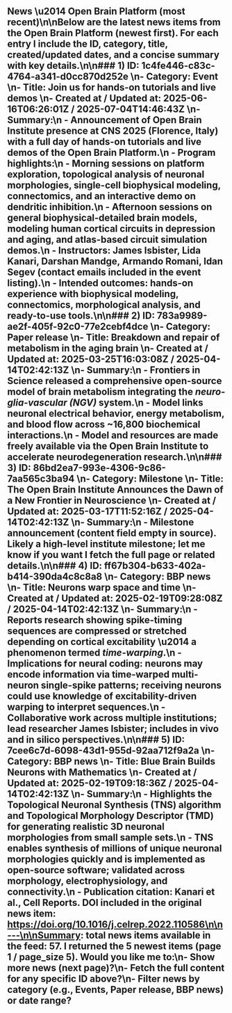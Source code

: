 ## News \u2014 Open Brain Platform (most recent)\n\nBelow are the latest news items from the Open Brain Platform (newest first). For each entry I include the ID, category, title, created/updated dates, and a concise summary with key details.\n\n### 1) **ID:** **1c4fe446-c83c-4764-a341-d0cc870d252e**  \n- **Category:** **Event**  \n- **Title:** **Join us for hands-on tutorials and live demos**  \n- **Created at / Updated at:** **2025-06-16T06:26:01Z** / **2025-07-04T14:46:43Z**  \n- Summary:\n  - Announcement of Open Brain Institute presence at **CNS 2025 (Florence, Italy)** with a full day of hands-on tutorials and live demos of the Open Brain Platform.\n  - Program highlights:\n    - Morning sessions on platform exploration, topological analysis of neuronal morphologies, single-cell biophysical modeling, connectomics, and an interactive demo on dendritic inhibition.\n    - Afternoon sessions on general biophysical-detailed brain models, modeling human cortical circuits in depression and aging, and atlas-based circuit simulation demos.\n  - Instructors: **James Isbister**, **Lida Kanari**, **Darshan Mandge**, **Armando Romani**, **Idan Segev** (contact emails included in the event listing).\n  - Intended outcomes: hands-on experience with biophysical modeling, connectomics, morphological analysis, and ready-to-use tools.\n\n### 2) **ID:** **783a9989-ae2f-405f-92c0-77e2cebf4dce**  \n- **Category:** **Paper release**  \n- **Title:** **Breakdown and repair of metabolism in the aging brain**  \n- **Created at / Updated at:** **2025-03-25T16:03:08Z** / **2025-04-14T02:42:13Z**  \n- Summary:\n  - Frontiers in Science released a comprehensive open-source model of brain metabolism integrating the *neuro-glia-vascular (NGV)* system.\n  - Model links neuronal electrical behavior, energy metabolism, and blood flow across ~16,800 biochemical interactions.\n  - Model and resources are made freely available via the Open Brain Institute to accelerate neurodegeneration research.\n\n### 3) **ID:** **86bd2ea7-993e-4306-9c86-7aa565c3ba94**  \n- **Category:** **Milestone**  \n- **Title:** **The Open Brain Institute Announces the Dawn of a New Frontier in Neuroscience**  \n- **Created at / Updated at:** **2025-03-17T11:52:16Z** / **2025-04-14T02:42:13Z**  \n- Summary:\n  - Milestone announcement (content field empty in source). Likely a high-level institute milestone; let me know if you want I fetch the full page or related details.\n\n### 4) **ID:** **ff67b304-b633-402a-b414-390da4c8c8a8**  \n- **Category:** **BBP news**  \n- **Title:** **Neurons warp space and time**  \n- **Created at / Updated at:** **2025-02-19T09:28:08Z** / **2025-04-14T02:42:13Z**  \n- Summary:\n  - Reports research showing spike-timing sequences are compressed or stretched depending on cortical excitability \u2014 a phenomenon termed *time-warping*.\n  - Implications for neural coding: neurons may encode information via time-warped multi-neuron single-spike patterns; receiving neurons could use knowledge of excitability-driven warping to interpret sequences.\n  - Collaborative work across multiple institutions; lead researcher **James Isbister**; includes in vivo and in silico perspectives.\n\n### 5) **ID:** **7cee6c7d-6098-43d1-955d-92aa712f9a2a**  \n- **Category:** **BBP news**  \n- **Title:** **Blue Brain Builds Neurons with Mathematics**  \n- **Created at / Updated at:** **2025-02-19T09:18:36Z** / **2025-04-14T02:42:13Z**  \n- Summary:\n  - Highlights the Topological Neuronal Synthesis (TNS) algorithm and Topological Morphology Descriptor (TMD) for generating realistic 3D neuronal morphologies from small sample sets.\n  - TNS enables synthesis of millions of unique neuronal morphologies quickly and is implemented as open-source software; validated across morphology, electrophysiology, and connectivity.\n  - Publication citation: Kanari et al., Cell Reports. DOI included in the original news item: https://doi.org/10.1016/j.celrep.2022.110586\n\n---\n\nSummary: total news items available in the feed: **57**. I returned the 5 newest items (page 1 / page_size 5). Would you like me to:\n- Show more news (next page)?\n- Fetch the full content for any specific ID above?\n- Filter news by category (e.g., Events, Paper release, BBP news) or date range?